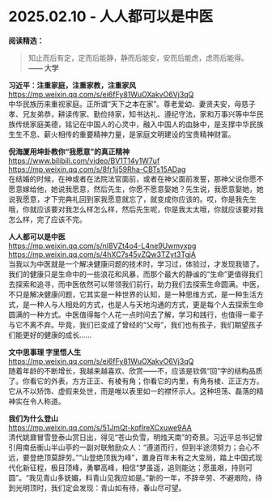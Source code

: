 2025.02.10 - 人人都可以是中医
========

**阅读精选：**  

> 知止而后有定，定而后能静，静而后能安，安而后能虑，虑而后能得。
> **—— 大学**

**习近平：注重家庭，注重家教，注重家风**  
https://mp.weixin.qq.com/s/ei6fFy81WuOXakvO6Vj3qQ  
中华民族历来重视家庭。正所谓“天下之本在家”。尊老爱幼、妻贤夫安，母慈子孝、兄友弟恭，耕读传家、勤俭持家，知书达礼、遵纪守法，家和万事兴等中华民族传统家庭美德，铭记在中国人的心灵中，融入中国人的血脉中，是支撑中华民族生生不息、薪火相传的重要精神力量，是家庭文明建设的宝贵精神财富。

**倪海厦用坤卦教你“我愿意”的真正精神**  
https://www.bilibili.com/video/BV1T14y1W7uf  
https://mp.weixin.qq.com/s/8fr1jj59Rha-CBTs15ADag  
在结婚的时候，在神或者在法院法官面前，或者在神父面前发誓，那神父说你愿不愿意嫁给他，她说我愿意，然后先生，你愿不愿意娶她？先生说，我愿意娶她，她说我愿意，才下完典礼回到家我愿意就忘了，就变成你应该的。哎，你是我先生哦，你就应该要对我怎么样怎么样，然后先生呢，你是我太太哦，你就应该要对我怎么样，完了应该不完。

**人人都可以是中医**  
https://mp.weixin.qq.com/s/nI8VZt4o4-L4ne9Uwmyxpg  
https://mp.weixin.qq.com/s/4hXC7s45vZQw3TZyt3TgjA  
当我以为中医就是一个解决健康问题的技术时，学习过，体验过，才发现我错了。我们的健康只是生命中的一些浪花和风暴，而那个最大的静谧的“生命”更值得我们去探索和追寻，而中医依然可以带领我们前行，助力我们去探索生命圆满。中医，不只是解决健康问题，它其实是一种世界的认知，是一种思维方式，是一种生活方式，是一种人与人相处的方式，也是人与天地沟通的方式，更是每个人去探索生命圆满的一种方式。中医值得每个人花一点时间去了解，学习和践行，也值得一辈子与它不离不弃。毕竟，我们已变成了曾经的“父母”，我们也有孩子，我们期望孩子们能更好的健康的成长……

**文中思事理 字里悟人生**  
https://mp.weixin.qq.com/s/ei6fFy81WuOXakvO6Vj3qQ  
随着年龄的不断增长，我越来越喜欢、欣赏——不，应该是钦佩“回”字的结构品质了。你看它的外表，方方正正、有棱有角；你看它的内里，有角有棱、正正方方。它从不以矫饰、虚假来处世，而是唯以表里如一的襟怀示人。这种坦荡、磊落的精神实在令人称道。

**我们为什么登山**  
https://mp.weixin.qq.com/s/51JmQt-kqfIreXCxuwe9AA  
清代姚鼐冒雪登泰山赏日出，得见“苍山负雪，明烛天南”的奇景。习近平总书记曾引用南岳衡山半山亭的一副对联勉励众人：“遵道而行，但到半途须努力；会心不远，要登绝顶莫辞劳。”“山登绝顶我为峰”，置身百年未有之大变局，踏上中国式现代化新征程，极目顶峰，勇攀高峰，相信“梦虽遥，追则能达；愿虽艰，持则可圆”。“我见青山多妩媚，料青山见我应如是。”新的一年，不辞辛劳、不避艰险，待到光明顶时，我们定会发现：青山如有待，春山尽可望。